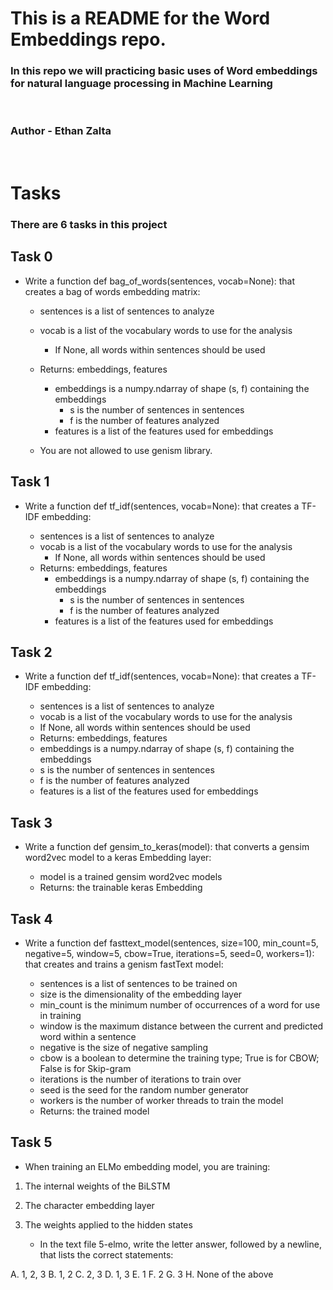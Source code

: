 # This is a README for the Word Embeddings repo.

### In this repo we will practicing basic uses of Word embeddings for natural language processing in Machine Learning
<br>

### Author - Ethan Zalta
<br>


# Tasks
### There are 6 tasks in this project

## Task 0
* Write a function def bag_of_words(sentences, vocab=None): that creates a bag of words embedding matrix:

    * sentences is a list of sentences to analyze
    * vocab is a list of the vocabulary words to use for the analysis
        * If None, all words within sentences should be used
    * Returns: embeddings, features

        * embeddings is a numpy.ndarray of shape (s, f) containing the embeddings
            * s is the number of sentences in sentences
            * f is the number of features analyzed
        * features is a list of the features used for embeddings
    * You are not allowed to use genism library.

## Task 1
* Write a function def tf_idf(sentences, vocab=None): that creates a TF-IDF embedding:

    * sentences is a list of sentences to analyze
    * vocab is a list of the vocabulary words to use for the analysis
        * If None, all words within sentences should be used
    * Returns: embeddings, features
        * embeddings is a numpy.ndarray of shape (s, f) containing the embeddings
            * s is the number of sentences in sentences
            * f is the number of features analyzed
        * features is a list of the features used for embeddings

## Task 2
* Write a function def tf_idf(sentences, vocab=None): that creates a TF-IDF embedding:

    * sentences is a list of sentences to analyze
    * vocab is a list of the vocabulary words to use for the analysis
    * If None, all words within sentences should be used
    * Returns: embeddings, features
    * embeddings is a numpy.ndarray of shape (s, f) containing the embeddings
    * s is the number of sentences in sentences
    * f is the number of features analyzed
    * features is a list of the features used for embeddings

## Task 3
* Write a function def gensim_to_keras(model): that converts a gensim word2vec model to a keras Embedding layer:

    * model is a trained gensim word2vec models
    * Returns: the trainable keras Embedding

## Task 4
* Write a function def fasttext_model(sentences, size=100, min_count=5, negative=5, window=5, cbow=True, iterations=5, seed=0, workers=1): that creates and trains a genism fastText model:

    * sentences is a list of sentences to be trained on
    * size is the dimensionality of the embedding layer
    * min_count is the minimum number of occurrences of a word for use in training
    * window is the maximum distance between the current and predicted word within a sentence
    * negative is the size of negative sampling
    * cbow is a boolean to determine the training type; True is for CBOW; False is for Skip-gram
    * iterations is the number of iterations to train over
    * seed is the seed for the random number generator
    * workers is the number of worker threads to train the model
    * Returns: the trained model

## Task 5
* When training an ELMo embedding model, you are training:

1. The internal weights of the BiLSTM
2. The character embedding layer
3. The weights applied to the hidden states

    * In the text file 5-elmo, write the letter answer, followed by a newline, that lists the correct statements:

A. 1, 2, 3
B. 1, 2
C. 2, 3
D. 1, 3
E. 1
F. 2
G. 3
H. None of the above

